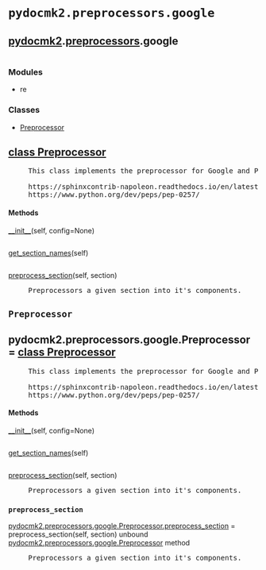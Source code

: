 

<a name="pydocmk2.preprocessors.google"></a>

# `pydocmk2.preprocessors.google`


<h2><a href="./pydocmk2.html">pydocmk2</a>.<a href="./pydocmk2.preprocessors.html">preprocessors</a>.google</h2> <div class="module">  <div class="docstring">

<pre class="doc" markdown="0"></pre>

</div>  <div class="modules"><h3>Modules</h3><ul class="list"><li>re</li></ul></div>  <div class="classes"><h3>Classes</h3><ul class="tree"><li><span class="class-name"><a href="./pydocmk2.preprocessors.google.html#Preprocessor">Preprocessor</a></span></li></ul><dl class="classes"><dt class="class"><h2><a name="Preprocessor" href="#Preprocessor">class <span class="class-name">Preprocessor</span></a></h2></dt><dd class="class"><dd>


<pre class="doc" markdown="0">This class implements the preprocessor for Google and PEP 257 docstrings.

https://sphinxcontrib-napoleon.readthedocs.io/en/latest/example_google.html
https://www.python.org/dev/peps/pep-0257/</pre>


</dd><h4 class="head-methods">Methods </h4><dl class="function"><dt><a name="Preprocessor-__init__" href="#Preprocessor-__init__"><span class="function-name">__init__</span></a><span class="argspec">(self, config<span class="parameter-default">=None</span>)</span></dt><dd>

<pre class="doc" markdown="0"></pre>

</dd></dl>
<dl class="function"><dt><a name="Preprocessor-get_section_names" href="#Preprocessor-get_section_names"><span class="function-name">get_section_names</span></a><span class="argspec">(self)</span></dt><dd>

<pre class="doc" markdown="0"></pre>

</dd></dl>
<dl class="function"><dt><a name="Preprocessor-preprocess_section" href="#Preprocessor-preprocess_section"><span class="function-name">preprocess_section</span></a><span class="argspec">(self, section)</span></dt><dd>

<pre class="doc" markdown="0">Preprocessors a given section into it's components.</pre>

</dd></dl>
</dd></dl></div></div>


<a name="pydocmk2.preprocessors.google.Preprocessor"></a>

## `Preprocessor`


<dt class="class"><h2><span class="class-name">pydocmk2.preprocessors.google.Preprocessor</span> = <a name="pydocmk2.preprocessors.google.Preprocessor" href="#pydocmk2.preprocessors.google.Preprocessor">class Preprocessor</a></h2></dt><dd class="class"><dd>


<pre class="doc" markdown="0">This class implements the preprocessor for Google and PEP 257 docstrings.

https://sphinxcontrib-napoleon.readthedocs.io/en/latest/example_google.html
https://www.python.org/dev/peps/pep-0257/</pre>


</dd><h4 class="head-methods">Methods </h4><dl class="function"><dt><a name="Preprocessor-__init__" href="#Preprocessor-__init__"><span class="function-name">__init__</span></a><span class="argspec">(self, config<span class="parameter-default">=None</span>)</span></dt><dd>

<pre class="doc" markdown="0"></pre>

</dd></dl>
<dl class="function"><dt><a name="Preprocessor-get_section_names" href="#Preprocessor-get_section_names"><span class="function-name">get_section_names</span></a><span class="argspec">(self)</span></dt><dd>

<pre class="doc" markdown="0"></pre>

</dd></dl>
<dl class="function"><dt><a name="Preprocessor-preprocess_section" href="#Preprocessor-preprocess_section"><span class="function-name">preprocess_section</span></a><span class="argspec">(self, section)</span></dt><dd>

<pre class="doc" markdown="0">Preprocessors a given section into it's components.</pre>

</dd></dl>
</dd>


<a name="pydocmk2.preprocessors.google.Preprocessor.preprocess_section"></a>

### `preprocess_section`


<dl class="function"><dt><a name="-pydocmk2.preprocessors.google.Preprocessor.preprocess_section" href="#-pydocmk2.preprocessors.google.Preprocessor.preprocess_section"><span class="function-name">pydocmk2.preprocessors.google.Preprocessor.preprocess_section</span></a> = preprocess_section<span class="argspec">(self, section)</span><span class="note"> unbound <a href="./pydocmk2.preprocessors.google.html#Preprocessor">pydocmk2.preprocessors.google.Preprocessor</a> method</span></dt><dd>

<pre class="doc" markdown="0">Preprocessors a given section into it's components.</pre>

</dd></dl>

